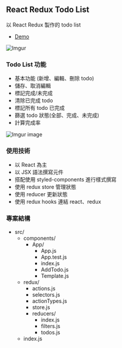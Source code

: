 ## React Redux Todo List 
以 React Redux 製作的 todo list
* [Demo](https://kaochihyu.github.io/react-redux-todo-list/)

![Imgur](https://imgur.com/GfwDl2z.gif)

### Todo List 功能
* 基本功能 (新增、編輯、刪除 todo)
* 儲存、取消編輯
* 標記完成/未完成
* 清除已完成 todo 
* 標記所有 todo 已完成
* 篩選 todo 狀態(全部、完成、未完成)
* 計算完成率

![Imgur image](https://imgur.com/UDLb509.jpeg)

### 使用技術
* 以 React 為主
* 以 JSX 語法撰寫元件
* 搭配使用 styled-components 進行樣式撰寫
* 使用 redux store 管理狀態
* 使用 reducer 更新狀態 
* 使用 redux hooks 連結 react、redux

### 專案結構
* src/
  * components/
    * App/
      * App.js
      * App.test.js
      * index.js
      * AddTodo.js
      * Template.js
  * redux/
    * actions.js
    * selectors.js
    * actionTypes.js
    * store.js
    * reducers/
      * index.js
      * filters.js
      * todos.js
  * index.js
